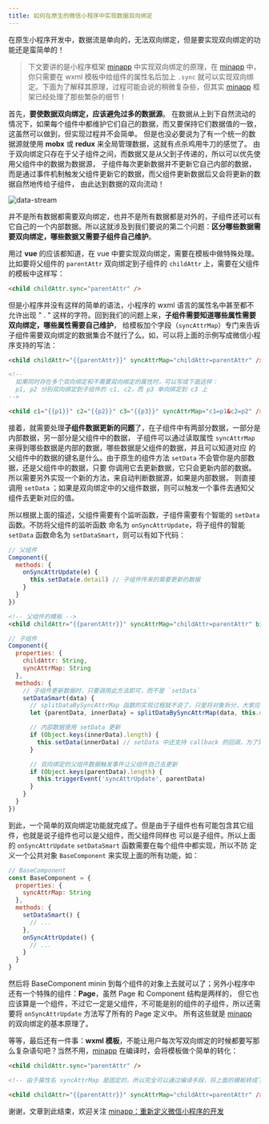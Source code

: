 ```yaml
---
title: 如何在原生的微信小程序中实现数据双向绑定
---
```


在原生小程序开发中，数据流是单向的，无法双向绑定，但是要实现双向绑定的功能还是蛮简单的！


> 下文要讲的是小程序框架 [minapp][minapp] 中实现双向绑定的原理，在 [minapp][minapp] 中，你只需要在 wxml 模板中给组件的属性名后加上 `.sync` 就可以实现双向绑定。下面为了解释其原理，过程可能会说的稍微复杂些，但其实 [minapp][minapp] 框架已经处理了那些繁杂的细节！


首先，**要使数据双向绑定，应该避免过多的数据源**。
在数据从上到下自然流动的情况下，如果每个组件中都维护它们自己的数据，而又要保持它们数据值的一致，这虽然可以做到，但实现过程并不会简单。
但是也没必要说为了有一个统一的数据源就使用 **mobx** 或 **redux** 来全局管理数据，这就有点杀鸡用牛刀的感觉了。
由于双向绑定只存在于父子组件之间，而数据又是从父到子传递的，所以可以优先使用父组件中的数据为数据源，
子组件每次更新数据并不更新它自己内部的数据，而是通过事件机制触发父组件更新它的数据，而父组件更新数据后又会将更新的数据自然地传给子组件，
由此达到数据的双向流动！

![data-stream](https://n1image.hjfile.cn/res7/2018/03/09/7b2b06c970055559fc6181d55b51c57a.png)


并不是所有数据都需要双向绑定，也并不是所有数据都是对外的，子组件还可以有它自己的一个内部数据。所以这就涉及到我们要说的第二个问题：**区分哪些数据需要双向绑定，哪些数据又需要子组件自己维护**。

用过 **vue** 的应该都知道，在 vue 中要实现双向绑定，需要在模板中做特殊处理。比如要将父组件的 `parentAttr` 双向绑定到子组件的 `childAttr` 上，需要在父组件的模板中这样写：

```html
<child childAttr.sync="parentAttr" />
```

但是小程序并没有这样的简单的语法，小程序的 wxml 语言的属性名中甚至都不允许出现 " . " 这样的字符。回到我们的问题上来，**子组件需要知道哪些属性需要双向绑定，哪些属性需要自己维护**，
给模板加个字段（`syncAttrMap`）专门来告诉子组件需要双向绑定的数据集合不就行了么。如，可以将上面的示例写成微信小程序支持的写法：

```html
<child childAttr="{{parentAttr}}" syncAttrMap="childAttr=parentAttr" />

<!--
  如果同时存在多个双向绑定和不需要双向绑定的属性时，可以写成下面这样：
  p1, p2 分别双向绑定到子组件的 c1, c2，而 p3 单向绑定到 c3 上
-->

<child c1="{{p1}}" c2="{{p2}}" c3="{{p3}}" syncAttrMap="c1=p1&c2=p2" />
```


接着，就需要处理**子组件数据更新的问题**了，在子组件中有两部分数据，一部分是内部数据，另一部分是父组件中的数据，
子组件可以通过读取属性 `syncAttrMap` 来得到哪些数据是内部的数据，哪些数据是父组件的数据，并且可以知道对应
的父组件中的数据的键名是什么。由于原生的组件方法 `setData` 不会管你是内部数据，还是父组件中的数据，只要
你调用它去更新数据，它只会更新内部的数据。所以需要另外实现一个新的方法，来自动判断数据源，如果是内部数据，
则直接调用 `setData` ；如果是双向绑定中的父组件数据，则可以触发一个事件去通知父组件去更新对应的值。

所以根据上面的描述，父组件需要有个监听函数，子组件需要有个智能的 `setData` 函数。不防将父组件的监听函数
命名为 `onSyncAttrUpdate`，将子组件的智能 `setData` 函数命名为 `setDataSmart`，则可以有如下代码：


```js
// 父组件
Component({
  methods: {
    onSyncAttrUpdate(e) {
      this.setData(e.detail) // 子组件传来的需要更新的数据
    }
  }
})

```

```html
<!-- 父组件的模板 -->
<child childAttr="{{parentAttr}}" syncAttrMap="childAttr=parentAttr" bind:syncAttrUpdate="onSyncAttrUpdate" />
```

```js
// 子组件
Component({
  properties: {
    childAttr: String,
    syncAttrMap: String
  },
  methods: {
    // 子组件更新数据时，只要调用此方法即可，而不是 `setData`
    setDataSmart(data) {
      // splitDataBySyncAttrMap 函数的实现过程就不说了，只是将对象拆分，大家应该都能实现
      let {parentData, innerData} = splitDataBySyncAttrMap(data, this.data.syncAttrMap)

      // 内部数据使用 setData 更新
      if (Object.keys(innerData).length) {
        this.setData(innerData) // setData 中还支持 callback 的回调，为了简化代码，这里不讨论
      }

      // 双向绑定的父组件数据触发事件让父组件自己去更新
      if (Object.keys(parentData).length) {
        this.triggerEvent('syncAttrUpdate', parentData)
      }
    }
  }
})

```

到此，一个简单的双向绑定功能就完成了。但是由于子组件也有可能包含其它组件，也就是说子组件也可以是父组件，而父组件同样也
可以是子组件。所以上面的 `onSyncAttrUpdate` `setDataSmart` 函数需要在每个组件中都实现，所以不防
定义一个公共对象 `BaseComponent` 来实现上面的所有功能，如：

```js
// BaseComponent
const BaseComponent = {
  properties: {
    syncAttrMap: String
  },
  methods: {
    setDataSmart() {
      // ...
    },
    onSyncAttrUpdate() {
      // ...
    }
  }
}
```

然后将 BaseComponent minin 到每个组件的对象上去就可以了；另外小程序中还有一个特殊的组件：**Page**，虽然 Page 和 Component 结构是两样的，
但它也应该算是一个组件，不过它一定是父组件，不可能是别的组件的子组件，所以还需要将 `onSyncAttrUpdate` 方法写了所有的 Page 定义中。
所有这些就是 [minapp][minapp] 的双向绑定的基本原理了。


等等，最后还有一件事：**wxml 模板**，不能让用户每次写双向绑定的时候都要写那么复杂语句吧？当然不用，[minapp][minapp] 在编译时，会将模板做个简单的转化：

```html
<child childAttr.sync="parentAttr" />

<!-- 由于属性名 syncAttrMap 是固定的，所以完全可以通过编译手段，将上面的模板转成下面这个模板 -->

<child childAttr="{{parentAttr}}" syncAttrMap="childAttr=parentAttr" />
```


谢谢，文章到此结束，欢迎关注 [minapp：重新定义微信小程序的开发][minapp]


[minapp]: https://github.com/qiu8310/minapp
